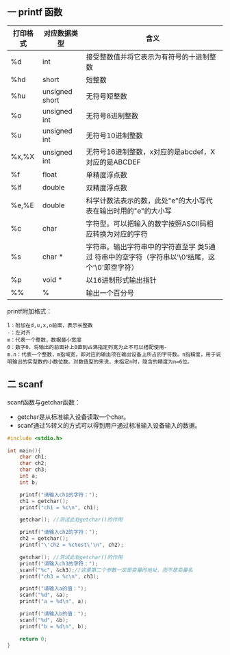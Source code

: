 ## 一 printf 函数

| 打印格式 | 对应数据类型 | 含义 |
| ------ | ------ | ------ |
| %d | int | 接受整数值并将它表示为有符号的十进制整数 |
| %hd | short | 短整数 |
| %hu | unsigned short | 无符号短整数 |
| %o | unsigned int | 无符号8进制整数 |
| %u | unsigned int | 无符号10进制整数 |
| %x,%X | unsigned int | 无符号16进制整数，x对应的是abcdef，X对应的是ABCDEF |
| %f | float | 单精度浮点数 |
| %lf | double | 双精度浮点数 |
| %e,%E | double | 科学计数法表示的数，此处"e"的大小写代表在输出时用的"e"的大小写 |
| %c | char | 字符型。可以把输入的数字按照ASCII码相应转换为对应的字符 |
| %s | char * | 字符串。输出字符串中的字符直至字 类5通过  符串中的空字符（字符串以'\0‘结尾，这个'\0'即空字符） |
| %p | void * | 以16进制形式输出指针 |
| %% | % | 输出一个百分号 |

printf附加格式：
```
l：附加在d,u,x,o前面，表示长整数
-：左对齐
m：代表一个整数，数据最小宽度
0：数字0，将输出的前面补上0直到占满指定列宽为止不可以搭配使用-
m.n：代表一个整数，m指域宽，即对应的输出项在输出设备上所占的字符数。n指精度，用于说明输出的实型数的小数位数。对数值型的来说，未指定n时，隐含的精度为n=6位。
```

## 二 scanf

scanf函数与getchar函数：
- getchar是从标准输入设备读取一个char。
- scanf通过%转义的方式可以得到用户通过标准输入设备输入的数据。

```c
#include <stdio.h>

int main(){
	char ch1;
	char ch2;
	char ch3;
	int a;
	int b;

	printf("请输入ch1的字符：");
	ch1 = getchar();
	printf("ch1 = %c\n", ch1);

	getchar(); //测试此处getchar()的作用

	printf("请输入ch2的字符：");
	ch2 = getchar();
	printf("\'ch2 = %ctest\'\n", ch2);

	getchar(); //测试此处getchar()的作用
	printf("请输入ch3的字符：");
	scanf("%c", &ch3);//这里第二个参数一定是变量的地址，而不是变量名
	printf("ch3 = %c\n", ch3);

	printf("请输入a的值：");
	scanf("%d", &a);
	printf("a = %d\n", a);

	printf("请输入b的值：");
	scanf("%d", &b);
	printf("b = %d\n", b);

	return 0;
}
```